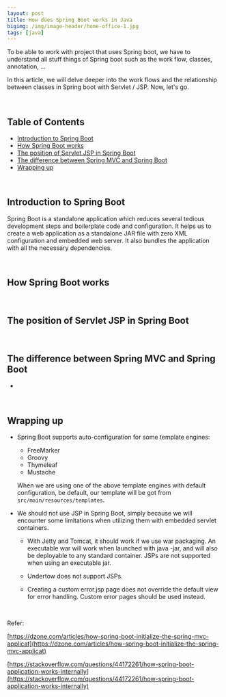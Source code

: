 ```yaml
---
layout: post
title: How does Spring Boot works in Java
bigimg: /img/image-header/home-office-1.jpg
tags: [java]
---
```


To be able to work with project that uses Spring boot, we have to understand all stuff things of Spring boot such as the work flow, classes, annotation, ... 

In this article, we will delve deeper into the work flows and the relationship between classes in Spring boot with Servlet / JSP. Now, let's go.

<br>

## Table of Contents
- [Introduction to Spring Boot](#introduction-to-spring-boot)
- [How Spring Boot works](#how-spring-boot-works)
- [The position of Servlet JSP in Spring Boot](#the-position-of-servlet-jsp-in-spring-boot)
- [The difference between Spring MVC and Spring Boot](#the-difference-between-spring-mvc-and-spring-boot)
- [Wrapping up](#wrapping-up)

<br>

## Introduction to Spring Boot
Spring Boot is a standalone application which reduces several tedious development steps and boilerplate code and configuration. It helps us to create a web application as a standalone JAR file with zero XML configuration and embedded web server. It also bundles the application with all the necessary dependencies.

<br>

## How Spring Boot works



<br>

## The position of Servlet JSP in Spring Boot



<br>

## The difference between Spring MVC and Spring Boot
- 


<br>

## Wrapping up
- Spring Boot supports auto-configuration for some template engines:
    - FreeMarker
    - Groovy
    - Thymeleaf
    - Mustache

    When we are using one of the above template engines with default configuration, be default, our template will be got from ```src/main/resources/templates```.

- We should not use JSP in Spring Boot, simply because we will encounter some limitations when utilizing them with embedded servlet containers.
    - With Jetty and Tomcat, it should work if we use war packaging. An executable war will work when launched with java -jar, and will also be deployable to any standard container. JSPs are not supported when using an executable jar.

    - Undertow does not support JSPs.

    - Creating a custom error.jsp page does not override the default view for error handling. Custom error pages should be used instead.


<br>

Refer:

[https://dzone.com/articles/how-spring-boot-initialize-the-spring-mvc-applicat](https://dzone.com/articles/how-spring-boot-initialize-the-spring-mvc-applicat)

[https://stackoverflow.com/questions/44172261/how-spring-boot-application-works-internally](https://stackoverflow.com/questions/44172261/how-spring-boot-application-works-internally)